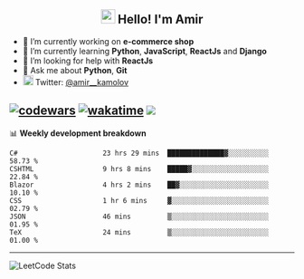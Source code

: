<h2 align="center"><img src="https://media.giphy.com/media/hvRJCLFzcasrR4ia7z/giphy.gif" width="25px"> Hello! I'm Amir</h2>

- 🔭 I’m currently working on **e-commerce shop**
- 🌱 I’m currently learning **Python**, **JavaScript**, **ReactJs** and **Django**
- 🤔 I’m looking for help with **ReactJs**
- 💬 Ask me about **Python**, **Git**
- <img alt="Amir Kamolov | Twitter" width="18px" src="https://raw.githubusercontent.com/peterthehan/peterthehan/master/assets/twitter.svg" /> Twitter: [@amir__kamolov ](https://twitter.com/amir__kamolov)

[![codewars](https://www.codewars.com/users/Kamolov%20Amir/badges/micro)](https://www.codewars.com/users/Kamolov%20Amir)
[![wakatime](https://wakatime.com/badge/user/12da36de-2fca-4ef2-bb44-ec10c4750b61.svg)](https://wakatime.com/@12da36de-2fca-4ef2-bb44-ec10c4750b61)
![](https://komarev.com/ghpvc/?username=Amir0715&style=flat-square)
---

📊 **Weekly development breakdown**
<!--START_SECTION:waka-->

```text
C#                     23 hrs 29 mins  ██████████████▓░░░░░░░░░░   58.73 %
CSHTML                 9 hrs 8 mins    █████▓░░░░░░░░░░░░░░░░░░░   22.84 %
Blazor                 4 hrs 2 mins    ██▓░░░░░░░░░░░░░░░░░░░░░░   10.10 %
CSS                    1 hr 6 mins     ▓░░░░░░░░░░░░░░░░░░░░░░░░   02.79 %
JSON                   46 mins         ▒░░░░░░░░░░░░░░░░░░░░░░░░   01.95 %
TeX                    24 mins         ▒░░░░░░░░░░░░░░░░░░░░░░░░   01.00 %
```

<!--END_SECTION:waka-->

---

![LeetCode Stats](https://leetcard.jacoblin.cool/Amir0715?theme=dark&font=Noto%20Sans%20Mono&ext=heatmap)
